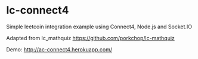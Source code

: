 lc-connect4
=========

Simple leetcoin integration example using Connect4, Node.js and Socket.IO

Adapted from lc_mathquiz https://github.com/porkchop/lc-mathquiz

Demo:  http://ac-connect4.herokuapp.com/
